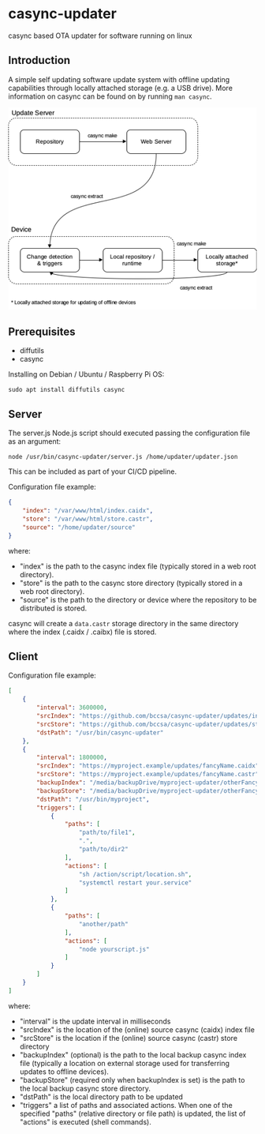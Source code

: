 # casync-updater
casync based OTA updater for software running on linux

## Introduction
A simple self updating software update system with offline updating capabilities through locally attached storage (e.g. a USB drive). More information on casync can be found on by running ```man casync```.

![Overview](doc/img/overview.png)

## Prerequisites
* diffutils
* casync

Installing on Debian / Ubuntu / Raspberry Pi OS:
```shell
sudo apt install diffutils casync
```

## Server
The server.js Node.js script should executed passing the configuration file as an argument:
```console
node /usr/bin/casync-updater/server.js /home/updater/updater.json
```
This can be included as part of your CI/CD pipeline.

Configuration file example:
```json
{
    "index": "/var/www/html/index.caidx",
    "store": "/var/www/html/store.castr",
    "source": "/home/updater/source"
}
```
where:
* "index" is the path to the casync index file (typically stored in a web root directory).
* "store" is the path to the casync store directory (typically stored in a web root directory).
* "source" is the path to the directory or device where the repository to be distributed is stored.

casync will create a ```data.castr``` storage directory in the same directory where the index (.caidx / .caibx) file is stored.

## Client


Configuration file example:
```json
[
    {
        "interval": 3600000,
        "srcIndex": "https://github.com/bccsa/casync-updater/updates/index.caidx",
        "srcStore": "https://github.com/bccsa/casync-updater/updates/store.castr",
        "dstPath": "/usr/bin/casync-updater"
    },
    {
        "interval": 1800000,
        "srcIndex": "https://myproject.example/updates/fancyName.caidx",
        "srcStore": "https://myproject.example/updates/fancyName.castr",
        "backupIndex": "/media/backupDrive/myproject-updater/otherFancyName.caidx",
        "backupStore": "/media/backupDrive/myproject-updater/otherFancyName.castr",
        "dstPath": "/usr/bin/myproject",
        "triggers": [
            {
                "paths": [
                    "path/to/file1",
                    ".",
                    "path/to/dir2"
                ],
                "actions": [
                    "sh /action/script/location.sh",
                    "systemctl restart your.service"
                ]
            },
            {
                "paths": [
                    "another/path"
                ],
                "actions": [
                    "node yourscript.js"
                ]
            }
        ]
    }
]
```
where:
* "interval" is the update interval in milliseconds
* "srcIndex" is the location of the (online) source casync (caidx) index file
* "srcStore" is the location if the (online) source casync (castr) store directory
* "backupIndex" (optional) is the path to the local backup casync index file (typically a location on external storage used for transferring updates to offline devices).
* "backupStore" (required only when backupIndex is set) is the path to the local backup casync store directory.
* "dstPath" is the local directory path to be updated
* "triggers" a list of paths and associated actions. When one of the specified "paths" (relative directory or file path) is updated, the list of "actions" is executed (shell commands).